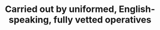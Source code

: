 ---
order: 2
icon: "/icons/nature.svg"
title: "Carried out by uniformed, English-speaking, <b>fully vetted operatives</b>"
type: "locations"
---